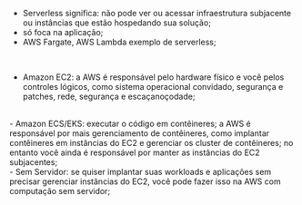 - Serverless significa: não pode ver ou acessar infraestrutura subjacente ou instâncias que estão hospedando sua solução;
- só foca na aplicação;
- AWS Fargate, AWS Lambda exemplo de serverless;

<br />

- Amazon EC2:
	a AWS é responsável pelo hardware físico e você pelos controles lógicos, como sistema operacional convidado, segurança e patches, rede, segurança e escaçanoçodade;
<br/>
- Amazon ECS/EKS:
	executar o código em contêineres;
	a AWS é responsável por mais gerenciamento de contêineres, como implantar contêineres em instâncias do EC2 e gerenciar os cluster de contêineres;
	no entanto você ainda é responsável por manter as instâncias do EC2 subjacentes;
<br/>
- Sem Servidor:
	se quiser implantar suas workloads e aplicações sem precisar gerenciar instâncias do EC2, você pode fazer isso na AWS com computação sem servidor;